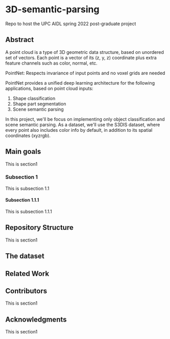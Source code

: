 # 3D-semantic-parsing
Repo to host the UPC AIDL spring 2022 post-graduate project

## Abstract
A point cloud is a type of 3D geometric data structure, based on unordered set of vectors.
Each point is a vector of its (z, y, z) coordinate plus extra feature channels such as color, normal, etc.

PointNet: Respects invariance of input points and no voxel grids are needed

PointNet provides a unified deep learning architecture for the following applications, based on point cloud inputs:
1) Shape classification 
2) Shape part segmentation
3) Scene semantic parsing

In this project, we'll be focus on implementing only object classification and scene semantic parsing. As a dataset, we'll use the S3DIS dataset, where every point also includes color info by default, in addition to its spatial coordinates (xyzrgb).

## Main goals
This is section1 

### Subsection 1
This is subsection 1.1 

#### Subsection 1.1.1
This is subsection 1.1.1 

## Repository Structure
This is section1 

## The dataset

## Related Work

## Contributors
This is section1 

## Acknowledgments
This is section1 


